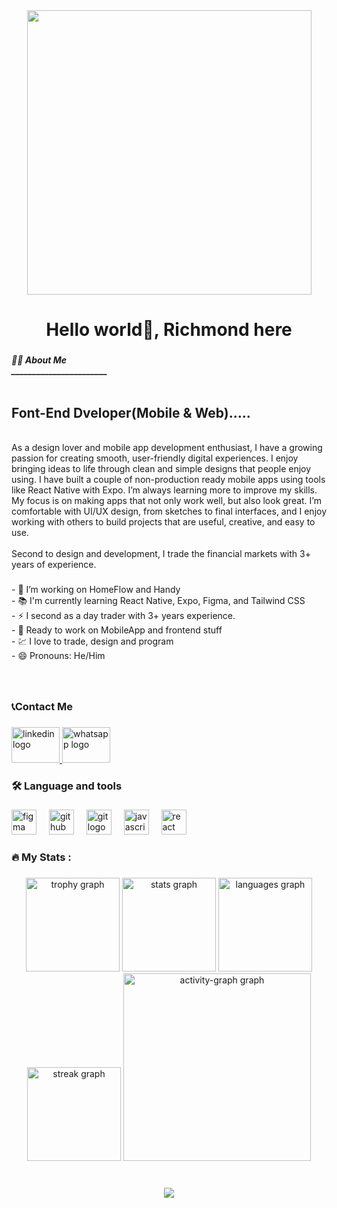 <div align="center">
  <img height="455" src="https://media.giphy.com/media/M9gbBd9nbDrOTu1Mqx/giphy.gif"  />
</div>

###

<h1 align="center">Hello world👋, Richmond here</h1>

###

<h5 align="left">👩‍💻  About Me <br>_______________________<br><br><h2>Font-End Dveloper(Mobile & Web).....</h2><br>As a design lover and mobile app development enthusiast, I have a growing passion for creating smooth, user-friendly digital experiences. I enjoy bringing ideas to life through clean and simple designs that people enjoy using. I have built a couple of non-production ready mobile apps using tools like React Native with Expo. I’m always learning more to improve my skills. My focus is on making apps that not only work well, but also look great. I’m comfortable with UI/UX design, from sketches to final interfaces, and I enjoy working with others to build projects that are useful, creative, and easy to use.<br><br>Second to design and development, I trade the financial markets with 3+ years of experience.</h5>

###

<p align="left">- 🔭 I’m working on HomeFlow and Handy<br>- 📚 I'm currently learning React Native, Expo, Figma, and Tailwind CSS<br>- ⚡ I second as a day trader with 3+ years experience.<br>- 🤝 Ready to work on MobileApp and frontend stuff<br>- 💹 I love to trade, design and program<br>- 😄 Pronouns: He/Him </p>

###

<br clear="both">

<h3 align="left">📞Contact Me</h3>

###

<div align="left">
  <a href="www.linkedin.com/in/richmond-nyamedor-049588216" target="_blank">
    <img src="https://raw.githubusercontent.com/maurodesouza/profile-readme-generator/master/src/assets/icons/social/linkedin/default.svg" width="77" height="57" alt="linkedin logo"  />
  </a>
  <a href="www.linkedin.com/in/richmond-nyamedor-049588216" target="_blank">
    <img src="https://raw.githubusercontent.com/maurodesouza/profile-readme-generator/master/src/assets/icons/social/whatsapp/default.svg" width="77" height="57" alt="whatsapp logo"  />
  </a>
</div>

###

<h3 align="left">🛠 Language and tools</h3>

###

<div align="left">
  <img src="https://cdn.jsdelivr.net/gh/devicons/devicon/icons/figma/figma-original.svg" height="40" alt="figma logo"  />
  <img width="12" />
  <img src="https://cdn.jsdelivr.net/gh/devicons/devicon/icons/github/github-original.svg" height="40" alt="github logo"  />
  <img width="12" />
  <img src="https://cdn.jsdelivr.net/gh/devicons/devicon/icons/git/git-original.svg" height="40" alt="git logo"  />
  <img width="12" />
  <img src="https://cdn.jsdelivr.net/gh/devicons/devicon/icons/javascript/javascript-original.svg" height="40" alt="javascript logo"  />
  <img width="12" />
  <img src="https://cdn.jsdelivr.net/gh/devicons/devicon/icons/react/react-original.svg" height="40" alt="react logo"  />
</div>

###

<h3 align="left">🔥   My Stats :</h3>

###

<div align="center">
  <img src="https://github-profile-trophy.vercel.app?username=PROFF-1&theme=dracula&column=-1&row=1&margin-w=8&margin-h=8&no-bg=false&no-frame=false&order=4" height="150" alt="trophy graph"  />
  <img src="https://github-readme-stats.vercel.app/api?username=PROFF-1&hide_title=false&hide_rank=false&show_icons=true&include_all_commits=true&count_private=true&disable_animations=false&theme=dracula&locale=en&hide_border=false&order=1" height="150" alt="stats graph"  />
  <img src="https://github-readme-stats.vercel.app/api/top-langs?username=PROFF-1&locale=en&hide_title=true&layout=compact&card_width=320&langs_count=5&theme=dracula&hide_border=true&order=2&custom_title=Languages" height="150" alt="languages graph"  />
  <img src="https://streak-stats.demolab.com?user=PROFF-1&locale=en&mode=weekly&theme=dracula&hide_border=false&border_radius=5&date_format=%5BY.%5Dn.j&order=3" height="150" alt="streak graph"  />
  <img src="https://github-readme-activity-graph.vercel.app/graph?username=PROFF-1&radius=16&theme=vue&area=true&order=5" height="300" alt="activity-graph graph"  />
</div>

###

<br clear="both">

<div align="center">
  <img src="https://visitor-badge.laobi.icu/badge?page_id=PROFF-1.PROFF-1&"  />
</div>

###




